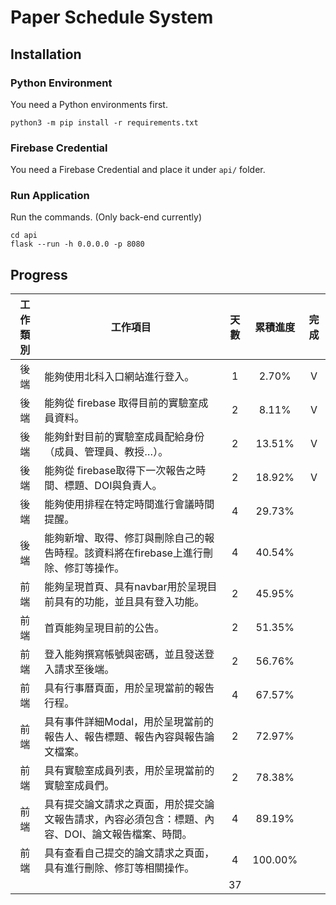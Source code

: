 # Paper Schedule System

## Installation

### Python Environment

You need a Python environments first.

```
python3 -m pip install -r requirements.txt
```

### Firebase Credential

You need a Firebase Credential and place it under `api/` folder.

### Run Application

Run the commands. (Only back-end currently)

```
cd api
flask --run -h 0.0.0.0 -p 8080
```

## Progress

| **工作類別** | **工作項目** | **天數** | **累積進度** | **完成** |
| :------------: | ------------------------------------------------------------ | :------: | :----------: | :--: |
| 後端 | 能夠使用北科入口網站進行登入。       |    1     |    2.70%     |  V   |
| 後端 | 能夠從 firebase  取得目前的實驗室成員資料。  |    2     |    8.11%     |  V   |
| 後端 | 能夠針對目前的實驗室成員配給身份（成員、管理員、教授…）。    |    2     |    13.51%    |  V   |
| 後端 | 能夠從 firebase取得下一次報告之時間、標題、DOI與負責人。     |    2     |    18.92%    |  V   |
| 後端 | 能夠使用排程在特定時間進行會議時間提醒。     |    4     |    29.73%    |      |
| 後端 | 能夠新增、取得、修訂與刪除自己的報告時程。該資料將在firebase上進行刪除、修訂等操作。 |    4     |    40.54%    |      |
| 前端 | 能夠呈現首頁、具有navbar用於呈現目前具有的功能，並且具有登入功能。 |    2     |    45.95%    |      |
| 前端 | 首頁能夠呈現目前的公告。     |    2     |    51.35%    |      |
| 前端 | 登入能夠撰寫帳號與密碼，並且發送登入請求至後端。     |    2     |    56.76%    |      |
| 前端 | 具有行事曆頁面，用於呈現當前的報告行程。     |    4     |    67.57%    |      |
| 前端 | 具有事件詳細Modal，用於呈現當前的報告人、報告標題、報告內容與報告論文檔案。 |    2     |    72.97%    |      |
| 前端 | 具有實驗室成員列表，用於呈現當前的實驗室成員們。     |    2     |    78.38%    |      |
| 前端 | 具有提交論文請求之頁面，用於提交論文報告請求，內容必須包含：標題、內容、DOI、論文報告檔案、時間。 |    4     |    89.19%    |      |
| 前端 | 具有查看自己提交的論文請求之頁面，具有進行刪除、修訂等相關操作。 |    4     |   100.00%    |      |
|      |      |    37    |    |      |

